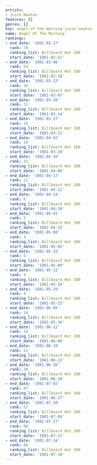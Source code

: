 ```yaml
---
artists:
- Juice Newton
features: []
genres: []
key: angel-of-the-morning-juice-newton
name: Angel Of The Morning
rankings:
- end_date: '1981-02-27'
  rank: 70
  ranking_list: Billboard Hot 100
  start_date: '1981-02-21'
- end_date: '1981-03-06'
  rank: 54
  ranking_list: Billboard Hot 100
  start_date: '1981-02-28'
- end_date: '1981-03-13'
  rank: 36
  ranking_list: Billboard Hot 100
  start_date: '1981-03-07'
- end_date: '1981-03-20'
  rank: 31
  ranking_list: Billboard Hot 100
  start_date: '1981-03-14'
- end_date: '1981-03-27'
  rank: 26
  ranking_list: Billboard Hot 100
  start_date: '1981-03-21'
- end_date: '1981-04-03'
  rank: 18
  ranking_list: Billboard Hot 100
  start_date: '1981-03-28'
- end_date: '1981-04-10'
  rank: 15
  ranking_list: Billboard Hot 100
  start_date: '1981-04-04'
- end_date: '1981-04-17'
  rank: 12
  ranking_list: Billboard Hot 100
  start_date: '1981-04-11'
- end_date: '1981-04-24'
  rank: 6
  ranking_list: Billboard Hot 100
  start_date: '1981-04-18'
- end_date: '1981-05-01'
  rank: 5
  ranking_list: Billboard Hot 100
  start_date: '1981-04-25'
- end_date: '1981-05-08'
  rank: 4
  ranking_list: Billboard Hot 100
  start_date: '1981-05-02'
- end_date: '1981-05-15'
  rank: 4
  ranking_list: Billboard Hot 100
  start_date: '1981-05-09'
- end_date: '1981-05-22'
  rank: 4
  ranking_list: Billboard Hot 100
  start_date: '1981-05-16'
- end_date: '1981-05-29'
  rank: 4
  ranking_list: Billboard Hot 100
  start_date: '1981-05-23'
- end_date: '1981-06-05'
  rank: 14
  ranking_list: Billboard Hot 100
  start_date: '1981-05-30'
- end_date: '1981-06-12'
  rank: 18
  ranking_list: Billboard Hot 100
  start_date: '1981-06-06'
- end_date: '1981-06-19'
  rank: 22
  ranking_list: Billboard Hot 100
  start_date: '1981-06-13'
- end_date: '1981-06-26'
  rank: 38
  ranking_list: Billboard Hot 100
  start_date: '1981-06-20'
- end_date: '1981-07-03'
  rank: 47
  ranking_list: Billboard Hot 100
  start_date: '1981-06-27'
- end_date: '1981-07-10'
  rank: 57
  ranking_list: Billboard Hot 100
  start_date: '1981-07-04'
- end_date: '1981-07-17'
  rank: 68
  ranking_list: Billboard Hot 100
  start_date: '1981-07-11'
- end_date: '1981-07-24'
  rank: 88
  ranking_list: Billboard Hot 100
  start_date: '1981-07-18'
---
```


